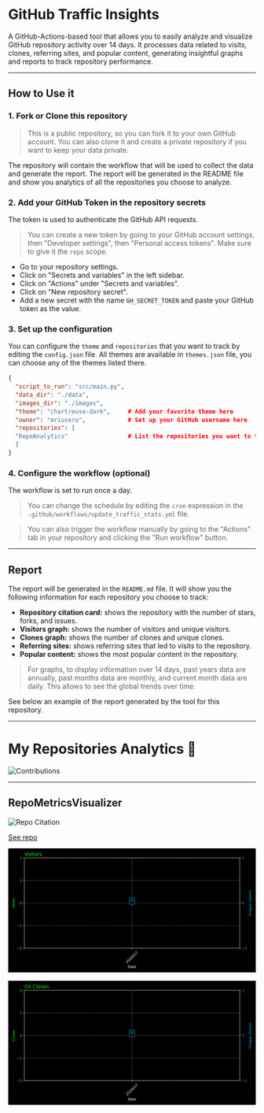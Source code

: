 # GitHub Traffic Insights
A GitHub-Actions-based tool that allows you to easily analyze and visualize GitHub repository activity over 14 days. It processes data related to visits, clones, referring sites, and popular content, generating insightful graphs and reports to track repository performance.

---
## How to Use it

### 1. Fork or Clone this repository
> This is a public repository, so you can fork it to your own GitHub account.
> You can also clone it and create a private repository if you want to keep your data private.

The repository will contain the workflow that will be used to collect the data and generate the report.
The report will be generated in the README file and show you analytics of all the repositories you choose to analyze.

### 2. Add your GitHub Token in the repository secrets
The token is used to authenticate the GitHub API requests.
> You can create a new token by going to your GitHub account settings, then "Developer settings", then "Personal access tokens". Make sure to give it the `repo` scope.

- Go to your repository settings.
- Click on "Secrets and variables" in the left sidebar.
- Click on "Actions" under "Secrets and variables".
- Click on "New repository secret".
- Add a new secret with the name `GH_SECRET_TOKEN` and paste your GitHub token as the value.

### 3. Set up the configuration
You can configure the `theme` and `repositories` that you want to track by editing the `config.json` file. 
All themes are available in `themes.json` file, you can choose any of the themes listed there.

```json
{
  "script_to_run": "src/main.py",
  "data_dir": "./data",
  "images_dir": "./images",
  "theme": "chartreuse-dark",     # Add your favorite theme here
  "owner": "mriusero",            # Set up your GitHub username here
  "repositories": [
  "RepoAnalytics"                 # List the repositories you want to track here
  ]
}
```

### 4. Configure the workflow (optional)
The workflow is set to run once a day. 
> You can change the schedule by editing the `cron` expression in the `.github/workflows/update_traffic_stats.yml` file.  

> You can also trigger the workflow manually by going to the "Actions" tab in your repository and clicking the "Run workflow" button.

---
## Report
The report will be generated in the `README.md` file. It will show you the following information for each repository you choose to track:
- **Repository citation card:** shows the repository with the number of stars, forks, and issues.
- **Visitors graph:** shows the number of visitors and unique visitors.
- **Clones graph:** shows the number of clones and unique clones.
- **Referring sites:** shows referring sites that led to visits to the repository.
- **Popular content:** shows the most popular content in the repository.

> For graphs, to display information over 14 days, past years data are annually, past months data are monthly, and current month data are daily. This allows to see the global trends over time.

See below an example of the report generated by the tool for this repository.

---
# My Repositories Analytics 👾

![Contributions](https://github-profile-summary-cards.vercel.app/api/cards/profile-details?username=mriusero&theme=chartreuse-dark)

---
## RepoMetricsVisualizer

<img src="https://github-readme-stats.vercel.app/api/pin/?username=mriusero&repo=RepoMetricsVisualizer&theme=chartreuse-dark" alt="Repo Citation">

[See repo](https://github.com/mriusero/RepoMetricsVisualizer)

![Viewers Graph](images/RepoMetricsVisualizer/visitors_graph.png)

![Clones Graph](images/RepoMetricsVisualizer/clones_graph.png)
